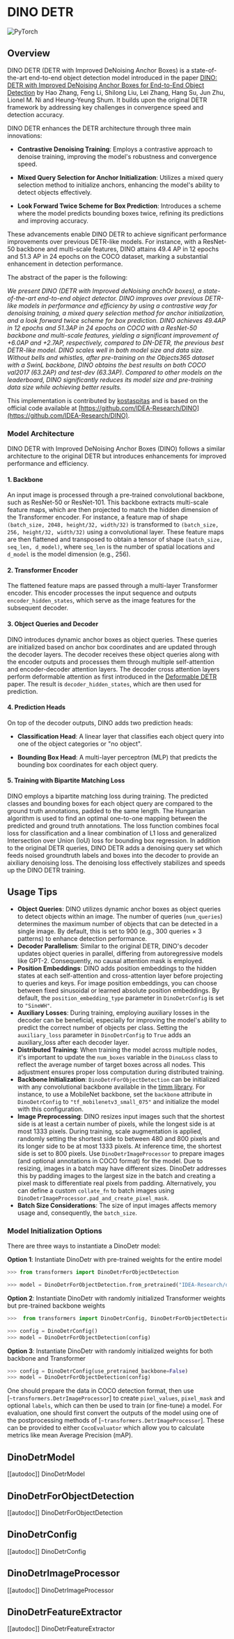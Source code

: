 <!--Copyright 2025 The HuggingFace Team. All rights reserved.

Licensed under the Apache License, Version 2.0 (the "License"); you may not use this file except in compliance with
the License. You may obtain a copy of the License at

http://www.apache.org/licenses/LICENSE-2.0

Unless required by applicable law or agreed to in writing, software distributed under the License is distributed on
an "AS IS" BASIS, WITHOUT WARRANTIES OR CONDITIONS OF ANY KIND, either express or implied. See the License for the
specific language governing permissions and limitations under the License.

⚠️ Note that this file is in Markdown but contain specific syntax for our doc-builder (similar to MDX) that may not be
rendered properly in your Markdown viewer.

-->

# DINO DETR

<div class="flex flex-wrap space-x-1">
<img alt="PyTorch" src="https://img.shields.io/badge/PyTorch-DE3412?style=flat&logo=pytorch&logoColor=white">
</div>

## Overview

DINO DETR (DETR with Improved DeNoising Anchor Boxes) is a state-of-the-art end-to-end object detection model introduced in the paper [DINO: DETR with Improved DeNoising Anchor Boxes for End-to-End Object Detection](https://arxiv.org/abs/2203.03605) by Hao Zhang, Feng Li, Shilong Liu, Lei Zhang, Hang Su, Jun Zhu, Lionel M. Ni and Heung-Yeung Shum.  It builds upon the original DETR framework by addressing key challenges in convergence speed and detection accuracy.

DINO DETR enhances the DETR architecture through three main innovations:

* **Contrastive Denoising Training**: Employs a contrastive approach to denoise training, improving the model's robustness and convergence speed.

* **Mixed Query Selection for Anchor Initialization**: Utilizes a mixed query selection method to initialize anchors, enhancing the model's ability to detect objects effectively.

* **Look Forward Twice Scheme for Box Prediction**: Introduces a scheme where the model predicts bounding boxes twice, refining its predictions and improving accuracy.

These advancements enable DINO DETR to achieve significant performance improvements over previous DETR-like models. For instance, with a ResNet-50 backbone and multi-scale features, DINO attains 49.4 AP in 12 epochs and 51.3 AP in 24 epochs on the COCO dataset, marking a substantial enhancement in detection performance.

The abstract of the paper is the following:

*We present DINO (DETR with Improved deNoising anchOr boxes), a state-of-the-art end-to-end object detector. DINO improves over previous DETR-like models in performance and efficiency by using a contrastive way for denoising training, a mixed query selection method for anchor initialization, and a look forward twice scheme for box prediction. DINO achieves 49.4AP in 12 epochs and 51.3AP in 24 epochs on COCO with a ResNet-50 backbone and multi-scale features, yielding a significant improvement of +6.0AP and +2.7AP, respectively, compared to DN-DETR, the previous best DETR-like model. DINO scales well in both model size and data size. Without bells and whistles, after pre-training on the Objects365 dataset with a SwinL backbone, DINO obtains the best results on both COCO val2017 (63.2AP) and test-dev (63.3AP). Compared to other models on the leaderboard, DINO significantly reduces its model size and pre-training data size while achieving better results.*

This implementation is contributed by [kostaspitas](https://huggingface.co/kostaspitas) and is based on the official code available at [https://github.com/IDEA-Research/DINO](https://github.com/IDEA-Research/DINO).

### Model Architecture

DINO DETR with Improved DeNoising Anchor Boxes (DINO) follows a similar architecture to the original DETR but introduces enhancements for improved performance and efficiency.

#### 1. Backbone

An input image is processed through a pre-trained convolutional backbone, such as ResNet-50 or ResNet-101. This backbone extracts multi-scale feature maps, which are then projected to match the hidden dimension of the Transformer encoder. For instance, a feature map of shape `(batch_size, 2048, height/32, width/32)` is transformed to `(batch_size, 256, height/32, width/32)` using a convolutional layer. These feature maps are then flattened and transposed to obtain a tensor of shape `(batch_size, seq_len, d_model)`, where `seq_len` is the number of spatial locations and `d_model` is the model dimension (e.g., 256).

#### 2. Transformer Encoder

The flattened feature maps are passed through a multi-layer Transformer encoder. This encoder processes the input sequence and outputs `encoder_hidden_states`, which serve as the image features for the subsequent decoder.

#### 3. Object Queries and Decoder

DINO introduces dynamic anchor boxes as object queries. These queries are initialized based on anchor box coordinates and are updated through the decoder layers. The decoder receives these object queries along with the encoder outputs and processes them through multiple self-attention and encoder-decoder attention layers. The decoder cross attention layers perform deformable attention as first introduced in the [Deformable DETR](https://arxiv.org/abs/2010.04159) paper. The result is `decoder_hidden_states`, which are then used for prediction.

#### 4. Prediction Heads

On top of the decoder outputs, DINO adds two prediction heads:

* **Classification Head**: A linear layer that classifies each object query into one of the object categories or "no object".

* **Bounding Box Head**: A multi-layer perceptron (MLP) that predicts the bounding box coordinates for each object query.

#### 5. Training with Bipartite Matching Loss

DINO employs a bipartite matching loss during training. The predicted classes and bounding boxes for each object query are compared to the ground truth annotations, padded to the same length. The Hungarian algorithm is used to find an optimal one-to-one mapping between the predicted and ground truth annotations. The loss function combines focal loss for classification and a linear combination of L1 loss and generalized Intersection over Union (IoU) loss for bounding box regression. In addition to the original DETR queries, DINO DETR adds a denoising query set which feeds noised groundtruth labels and boxes into the decoder to provide an aixiliary denoising loss. The denoising loss effectively stabilizes and speeds up the DINO DETR training. 

## Usage Tips

- **Object Queries**: DINO utilizes dynamic anchor boxes as object queries to detect objects within an image. The number of queries (`num_queries`) determines the maximum number of objects that can be detected in a single image. By default, this is set to 900 (e.g., 300 queries × 3 patterns) to enhance detection performance.
- **Decoder Parallelism**: Similar to the original DETR, DINO's decoder updates object queries in parallel, differing from autoregressive models like GPT-2. Consequently, no causal attention mask is employed.
- **Position Embeddings**: DINO adds position embeddings to the hidden states at each self-attention and cross-attention layer before projecting to queries and keys. For image position embeddings, you can choose between fixed sinusoidal or learned absolute position embeddings. By default, the `position_embedding_type` parameter in `DinoDetrConfig` is set to `"SineWH"`.
- **Auxiliary Losses**: During training, employing auxiliary losses in the decoder can be beneficial, especially for improving the model's ability to predict the correct number of objects per class. Setting the `auxiliary_loss` parameter in `DinoDetrConfig` to `True` adds an auxiliary_loss after each decoder layer.
- **Distributed Training**: When training the model across multiple nodes, it's important to update the `num_boxes` variable in the `DinoLoss` class to reflect the average number of target boxes across all nodes. This adjustment ensures proper loss computation during distributed training.
- **Backbone Initialization**: `DinoDetrForObjectDetection` can be initialized with any convolutional backbone available in the [timm library](https://github.com/rwightman/pytorch-image-models). For instance, to use a MobileNet backbone, set the `backbone` attribute in `DinoDetrConfig` to `"tf_mobilenetv3_small_075"` and initialize the model with this configuration.
- **Image Preprocessing**: DINO resizes input images such that the shortest side is at least a certain number of pixels, while the longest side is at most 1333 pixels. During training, scale augmentation is applied, randomly setting the shortest side to between 480 and 800 pixels and its longer side to be at most 1333 pixels. At inference time, the shortest side is set to 800 pixels. Use `DinoDetrImageProcessor` to prepare images (and optional annotations in COCO format) for the model. Due to resizing, images in a batch may have different sizes. DinoDetr addresses this by padding images to the largest size in the batch and creating a pixel mask to differentiate real pixels from padding. Alternatively, you can define a custom `collate_fn` to batch images using `DinoDetrImageProcessor.pad_and_create_pixel_mask`.
- **Batch Size Considerations**: The size of input images affects memory usage and, consequently, the `batch_size`.

### Model Initialization Options

There are three ways to instantiate a DinoDetr model:

**Option 1**: Instantiate DinoDetr with pre-trained weights for the entire model
```python
>>> from transformers import DinoDetrForObjectDetection

>>> model = DinoDetrForObjectDetection.from_pretrained("IDEA-Research/dino-resnet-50")
```
**Option 2**: Instantiate DinoDetr with randomly initialized Transformer weights but pre-trained backbone weights
```python
>>>  from transformers import DinoDetrConfig, DinoDetrForObjectDetection

>>> config = DinoDetrConfig()
>>> model = DinoDetrForObjectDetection(config)
```
**Option 3**: Instantiate DinoDetr with randomly initialized weights for both backbone and Transformer
```python
>>> config = DinoDetrConfig(use_pretrained_backbone=False)
>>> model = DinoDetrForObjectDetection(config)
```
One should prepare the data in COCO detection format, then use
[`~transformers.DetrImageProcessor`] to create `pixel_values`, `pixel_mask` and optional
`labels`, which can then be used to train (or fine-tune) a model. For evaluation, one should first convert the
outputs of the model using one of the postprocessing methods of [`~transformers.DetrImageProcessor`]. These can
be provided to either `CocoEvaluator` which allow you to calculate metrics like
mean Average Precision (mAP).

## DinoDetrModel

[[autodoc]] DinoDetrModel

## DinoDetrForObjectDetection

[[autodoc]] DinoDetrForObjectDetection

## DinoDetrConfig

[[autodoc]] DinoDetrConfig

## DinoDetrImageProcessor

[[autodoc]] DinoDetrImageProcessor

## DinoDetrFeatureExtractor

[[autodoc]] DinoDetrFeatureExtractor

